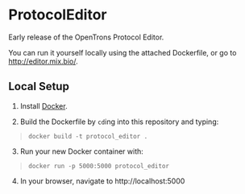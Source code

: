 # ProtocolEditor

Early release of the OpenTrons Protocol Editor.

You can run it yourself locally using the attached Dockerfile, or go to http://editor.mix.bio/.

## Local Setup

1. Install [Docker](http://docker.io).

2. Build the Dockerfile by `cd`ing into this repository and typing:

> `docker build -t protocol_editor .`

3. Run your new Docker container with:

> `docker run -p 5000:5000 protocol_editor`

4. In your browser, navigate to http://localhost:5000
